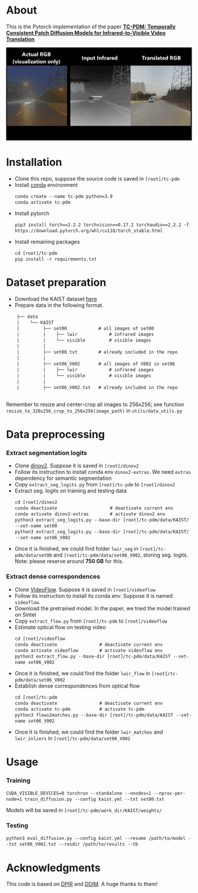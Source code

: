 # About
This is the Pytorch implementation of the paper **[TC-PDM: Temporally Consistent Patch Diffusion Models for Infrared-to-Visible Video Translation](https://arxiv.org/abs/2408.14227)**

<p align="center">
  <img src="https://github.com/dzungdoan6/tc-pdm/blob/main/demo.gif" alt="animated" />
</p>

# Installation
* Clone this repo, suppose the source code is saved in `[root]/tc-pdm`
* Install [conda](https://docs.conda.io/projects/conda/en/latest/user-guide/getting-started.html) environment
    ```
    conda create --name tc-pdm python=3.9
    conda activate tc-pdm
    ```
* Install pytorch
    ```
    pip3 install torch==2.2.2 torchvision==0.17.2 torchaudio==2.2.2 -f https://download.pytorch.org/whl/cu118/torch_stable.html
    ```
* Install remaining packages
    ```
    cd [root]/tc-pdm
    pip install -r requirements.txt
    ```

# Dataset preparation
- Download the KAIST dataset [here](https://soonminhwang.github.io/rgbt-ped-detection/)
- Prepare data in the following format. 
```
    ├── data
    |    └── KAIST
    |         ├── set00            # all images of set00
    |         |    ├── lwir            # infrared images
    |         |    └── visible         # visible images           
    |         |
    |         ├── set00.txt        # already included in the repo
    |         |
    |         ├── set06_V002       # all images of V002 in set06
    |         |    ├── lwir            # infrared images
    |         |    └── visible         # visible images         
    |         |
    |         ├── set06_V002.txt   # already included in the repo
    
```
Remember to resize and center-crop all images to 256x256; see function `resize_to_320x256_crop_to_256x256(image_path)` in `utils/data_utils.py`

# Data preprocessing
### Extract segmentation logits

* Clone [dinov2](https://github.com/facebookresearch/dinov2). Suppose it is saved in `[root]/dinov2`
* Follow its instruction to install conda env `dinov2-extras`. We need `extras` dependency for semantic segmentation
* Copy `extract_seg_logits.py` from `[root]/tc-pdm` to `[root]/dinov2`
* Extract seg. logits on training and testing data
    ```
    cd [root]/dinov2
    conda deactivate                    # deactivate current env
    conda activate dinov2-extras        # activate dinov2 env
    python3 extract_seg_logits.py --base-dir [root]/tc-pdm/data/KAIST/ --set-name set00
    python3 extract_seg_logits.py --base-dir [root]/tc-pdm/data/KAIST/ --set-name set06_V002
    ```
* Once it is finished, we could find folder `lwir_seg` in `[root]/tc-pdm/data/set00` and `[root]/tc-pdm/data/set06_V002`, storing seg. logits. Note: please reserve around **750 GB** for this.

### Extract dense correspondences
* Clone [VideoFlow](https://github.com/XiaoyuShi97/VideoFlow). Suppose it is saved in `[root]/videoflow`
* Follow its instruction to install its conda env. Suppose it is named `videoflow`.
* Download the pretrained model. In the paper, we tried the model trained on Sintel
* Copy `extract_flow.py` from `[root]/tc-pdm` to `[root]/videoflow`
* Estimate optical flow on testing video
    ```
    cd [root]/videoflow
    conda deactivate                # deactivate current env
    conda activate videoflow        # activate videoflow env
    python3 extract_flow.py --base-dir [root]/tc-pdm/data/KAIST --set-name set06_V002
    ```
* Once it is finished, we could find the folder `lwir_flow` in `[root]/tc-pdm/data/set06_V002`
* Establish dense correspondences from optical flow
    ```
    cd [root]/tc-pdm
    conda deactivate                # deactivate current env
    conda activate tc-pdm           # activate tc-pdm
    python3 flows2matches.py --base-dir [root]/tc-pdm/data/KAIST --set-name set06_V002
    ```
* Once it is finished, we could find the folder `lwir_matches` and `lwir_inliers` in `[root]/tc-pdm/data/set06_V002`

# Usage
### Training
```
CUDA_VISIBLE_DEVICES=0 torchrun --standalone --nnodes=1 --nproc-per-node=1 train_diffusion.py --config kaist.yml --txt set00.txt
```

Models will be saved in `[root]/tc-pdm/work_dir/KAIST/weights/`

### Testing
```
python3 eval_diffusion.py --config kaist.yml --resume /path/to/model --txt set06_V002.txt --resdir /path/to/results --tb
```

# Acknowledgments
This code is based on [DPIR](https://github.com/IGITUGraz/WeatherDiffusion) and [DDIM](https://github.com/ermongroup/ddim). A huge thanks to them!
